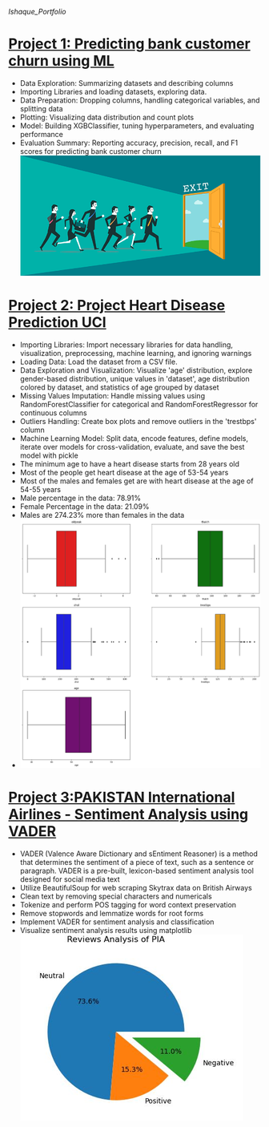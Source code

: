 *Ishaque_Portfolio*
# [Project 1: Predicting bank customer churn using ML](https://www.kaggle.com/code/ishaquealidad/bank-churn-xgb-classifier-ipynb)

* Data Exploration: Summarizing datasets and describing columns
* Importing Libraries and loading datasets, exploring data.
* Data Preparation: Dropping columns, handling categorical variables, and splitting data
* Plotting: Visualizing data distribution and count plots
* Model: Building XGBClassifier, tuning hyperparameters, and evaluating performance
* Evaluation Summary: Reporting accuracy, precision, recall, and F1 scores for predicting bank customer churn
![](https://github.com/eshaque5830/Ishaque_Portfolio/blob/main/images/174948746-5dc3418a-8296-4cc8-9561-f8f12ca9a0a4.png)

# [Project 2: Project Heart Disease Prediction UCI](https://www.kaggle.com/code/ishaquealidad/heart-disease-prediction-uci-ipynb)

* Importing Libraries: Import necessary libraries for data handling, visualization, preprocessing, machine learning, and ignoring warnings
* Loading Data: Load the dataset from a CSV file.
* Data Exploration and Visualization: Visualize 'age' distribution, explore gender-based distribution, unique values in 'dataset', age distribution colored by dataset, and statistics of age grouped by dataset
* Missing Values Imputation: Handle missing values using RandomForestClassifier for categorical and RandomForestRegressor for continuous columns
* Outliers Handling: Create box plots and remove outliers in the 'trestbps' column
* Machine Learning Model: Split data, encode features, define models, iterate over models for cross-validation, evaluate, and save the best model with pickle
* The minimum age to have a heart disease starts from 28 years old
* Most of the people get heart disease at the age of 53-54 years
* Most of the males and females get are with heart disease at the age of 54-55 years
* Male percentage in the data: 78.91%
* Female Percentage in the data: 21.09%
* Males are 274.23% more than females in the data
* ![](https://github.com/eshaque5830/Ishaque_Portfolio/blob/main/images/__results___48_0.png)
# [Project 3:PAKISTAN International Airlines - Sentiment Analysis using VADER](https://www.kaggle.com/code/ishaquealidad/sentiment-analysis-vader-ipynb/edit)
* VADER (Valence Aware Dictionary and sEntiment Reasoner) is a method that determines the sentiment of a piece of text, such as a sentence or paragraph. VADER is a pre-built, lexicon-based sentiment analysis tool designed for social media text
* Utilize BeautifulSoup for web scraping Skytrax data on British Airways
* Clean text by removing special characters and numericals
* Tokenize and perform POS tagging for word context preservation
* Remove stopwords and lemmatize words for root forms
* Implement VADER for sentiment analysis and classification
* Visualize sentiment analysis results using matplotlib
![](https://github.com/eshaque5830/Ishaque_Portfolio/blob/main/images/pia.JPG)



